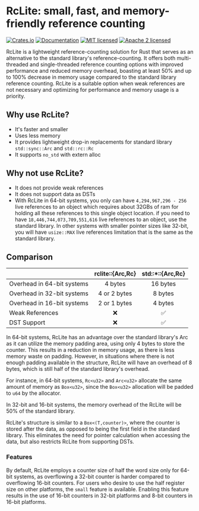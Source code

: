 # RcLite: small, fast, and memory-friendly reference counting

[![Crates.io][crates-badge]][crates-url]
[![Documentation][doc-badge]][doc-url]
[![MIT licensed][mit-badge]][mit-url]
[![Apache 2 licensed][apache-badge]][apache-url]

[crates-badge]: https://img.shields.io/crates/v/rclite.svg?style=for-the-badge
[crates-url]: https://crates.io/crates/rclite
[mit-badge]: https://img.shields.io/badge/license-MIT-blue.svg?style=for-the-badge
[apache-badge]: https://img.shields.io/badge/license-Apache2-orange.svg?style=for-the-badge
[mit-url]: https://github.com/fereidani/rclite/blob/master/LICENSE-MIT
[apache-url]: https://github.com/fereidani/rclite/blob/master/LICENSE-APACHE
[doc-badge]: https://img.shields.io/docsrs/rclite?style=for-the-badge
[doc-url]: https://docs.rs/rclite

RcLite is a lightweight reference-counting solution for Rust that serves as an alternative to the standard library's reference-counting. It offers both multi-threaded and single-threaded reference counting options with improved performance and reduced memory overhead, boasting at least 50% and up to 100% decrease in memory usage compared to the standard library reference counting. RcLite is a suitable option when weak references are not necessary and optimizing for performance and memory usage is a priority.

## Why use RcLite?

- It's faster and smaller
- Uses less memory
- It provides lightweight drop-in replacements for standard library `std::sync::Arc` and `std::rc::Rc`
- It supports `no_std` with extern alloc

## Why not use RcLite?

- It does not provide weak references
- It does not support data as DSTs
- With RcLite in 64-bit systems, you only can have `4,294,967,296 - 256` live references to an object which requires about 32GBs of ram for holding all these references to this single object location. if you need to have `18,446,744,073,709,551,616` live references to an object, use the standard library. In other systems with smaller pointer sizes like 32-bit, you will have `usize::MAX` live references limitation that is the same as the standard library.

## Comparison

|                            | rclite::{Arc,Rc} | std::\*::{Arc,Rc} |
| -------------------------- | :--------------: | :---------------: |
| Overhead in 64-bit systems |     4 bytes      |     16 bytes      |
| Overhead in 32-bit systems |   4 or 2 bytes   |      8 bytes      |
| Overhead in 16-bit systems |   2 or 1 bytes   |      4 bytes      |
| Weak References            |        ❌        |        ✅         |
| DST Support                |        ❌        |        ✅         |

In 64-bit systems, RcLite has an advantage over the standard library's Arc as it can utilize the memory padding area, using only 4 bytes to store the counter. This results in a reduction in memory usage, as there is less memory waste on padding. However, in situations where there is not enough padding available in the structure, RcLite will have an overhead of 8 bytes, which is still half of the standard library's overhead.

For instance, in 64-bit systems, `Rc<u32>` and `Arc<u32>` allocate the same amount of memory as `Box<u32>`, since the `Box<u32>` allocation will be padded to `u64` by the allocator.

In 32-bit and 16-bit systems, the memory overhead of the RcLite will be 50% of the standard library.

RcLite's structure is similar to a `Box<(T,counter)>`, where the counter is stored after the data, as opposed to being the first field in the standard library. This eliminates the need for pointer calculation when accessing the data, but also restricts RcLite from supporting DSTs.

### Features

By default, RcLite employs a counter size of half the word size only for 64-bit systems, as overflowing a 32-bit counter is harder compared to overflowing 16-bit counters. For users who desire to use the half register size on other platforms, the `small` feature is available. Enabling this feature results in the use of 16-bit counters in 32-bit platforms and 8-bit counters in 16-bit platforms.
